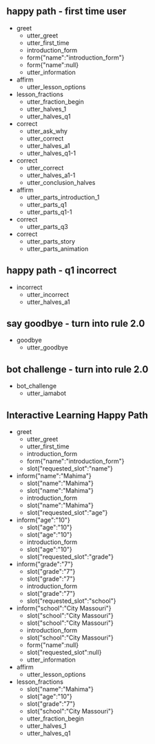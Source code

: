 ## happy path - first time user
* greet
  - utter_greet
  - utter_first_time
  - introduction_form
  - form{"name":"introduction_form"}
  - form{"name":null}
  - utter_information
* affirm
  - utter_lesson_options
* lesson_fractions
  - utter_fraction_begin
  - utter_halves_1
  - utter_halves_q1
* correct
  - utter_ask_why
  - utter_correct
  - utter_halves_a1
  - utter_halves_q1-1
* correct
  - utter_correct
  - utter_halves_a1-1
  - utter_conclusion_halves
* affirm
  - utter_parts_introduction_1
  - utter_parts_q1
  - utter_parts_q1-1
* correct
  - utter_parts_q3
* correct
  - utter_parts_story
  - utter_parts_animation

## happy path - q1 incorrect
* incorrect
  - utter_incorrect
  - utter_halves_a1

## say goodbye - turn into rule 2.0 
* goodbye
  - utter_goodbye

## bot challenge - turn into rule 2.0
* bot_challenge
  - utter_iamabot

## Interactive Learning Happy Path

* greet
    - utter_greet
    - utter_first_time
    - introduction_form
    - form{"name":"introduction_form"}
    - slot{"requested_slot":"name"}
* inform{"name":"Mahima"}
    - slot{"name":"Mahima"}
    - slot{"name":"Mahima"}
    - introduction_form
    - slot{"name":"Mahima"}
    - slot{"requested_slot":"age"}
* inform{"age":"10"}
    - slot{"age":"10"}
    - slot{"age":"10"}
    - introduction_form
    - slot{"age":"10"}
    - slot{"requested_slot":"grade"}
* inform{"grade":"7"}
    - slot{"grade":"7"}
    - slot{"grade":"7"}
    - introduction_form
    - slot{"grade":"7"}
    - slot{"requested_slot":"school"}
* inform{"school":"City Massouri"}
    - slot{"school":"City Massouri"}
    - slot{"school":"City Massouri"}
    - introduction_form
    - slot{"school":"City Massouri"}
    - form{"name":null}
    - slot{"requested_slot":null}
    - utter_information
* affirm
    - utter_lesson_options
* lesson_fractions
    - slot{"name":"Mahima"}
    - slot{"age":"10"}
    - slot{"grade":"7"}
    - slot{"school":"City Massouri"}
    - utter_fraction_begin
    - utter_halves_1
  	- utter_halves_q1

